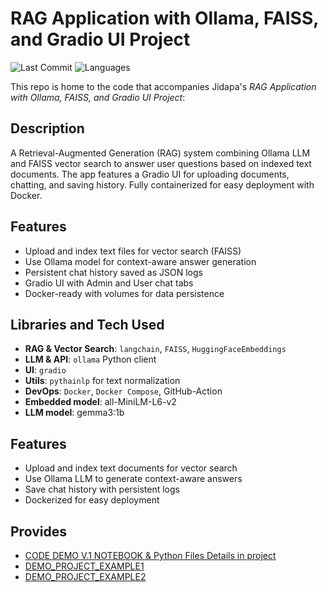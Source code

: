 # RAG Application with Ollama, FAISS, and Gradio UI Project
![Last Commit](https://img.shields.io/github/last-commit/JPP-J/DL-3_RAG?style=flat-square)
![Languages](https://img.shields.io/github/languages/count/JPP-J/DL-3_RAG?style=flat-square)

This repo is home to the code that accompanies Jidapa's *RAG Application with Ollama, FAISS, and Gradio UI Project*:

## Description  
A Retrieval-Augmented Generation (RAG) system combining Ollama LLM and FAISS vector search to answer user questions based on indexed text documents. The app features a Gradio UI for uploading documents, chatting, and saving history. Fully containerized for easy deployment with Docker.

## Features  
- Upload and index text files for vector search (FAISS)  
- Use Ollama model for context-aware answer generation  
- Persistent chat history saved as JSON logs  
- Gradio UI with Admin and User chat tabs  
- Docker-ready with volumes for data persistence  

## Libraries and Tech Used  
- **RAG & Vector Search**: `langchain`, `FAISS`, `HuggingFaceEmbeddings`  
- **LLM & API**: `ollama` Python client  
- **UI**: `gradio`  
- **Utils**: `pythainlp` for text normalization
- **DevOps**: `Docker`, `Docker Compose`, GitHub-Action
- **Embedded model**: all-MiniLM-L6-v2
- **LLM model**: gemma3:1b
  
## Features
- Upload and index text documents for vector search  
- Use Ollama LLM to generate context-aware answers  
- Save chat history with persistent logs  
- Dockerized for easy deployment  

## Provides
- [CODE DEMO V.1 NOTEBOOK & Python Files Details in project](DEMO_RAG.ipynb)
- [DEMO_PROJECT_EXAMPLE1](https://drive.google.com/file/d/1RT2TAWfUH7-CnTr7oNyb4ZSWbTKF1omP/view?usp=sharing)
- [DEMO_PROJECT_EXAMPLE2](https://drive.google.com/file/d/1iuttgnk7uVmzI5tzOH01yVddA610XHOa/view?usp=sharing)
